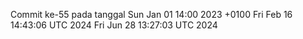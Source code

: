 Commit ke-55 pada tanggal Sun Jan 01 14:00 2023 +0100
Fri Feb 16 14:43:06 UTC 2024
Fri Jun 28 13:27:03 UTC 2024
